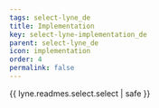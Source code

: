 ```yaml
---
tags: select-lyne_de
title: Implementation
key: select-lyne-implementation_de
parent: select-lyne_de
icon: implementation
order: 4
permalink: false  
---
```

{{ lyne.readmes.select.select | safe }}


